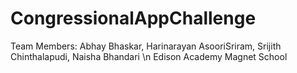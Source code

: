 # CongressionalAppChallenge
Team Members: Abhay Bhaskar, Harinarayan AsooriSriram, Srijith Chinthalapudi, Naisha Bhandari \n
Edison Academy Magnet School
